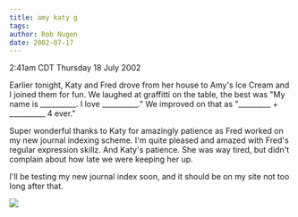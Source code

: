 ```yaml
---
title: amy katy g
tags: 
author: Rob Nugen
date: 2002-07-17
---
```


<title>Amy's with Katy and Fred</title>
<p class=date>2:41am CDT Thursday 18 July 2002</p>

<p>Earlier tonight, Katy and Fred drove from her house to Amy's Ice
Cream and I joined them for fun.  We laughed at graffitti on the
table, the best was "My name is __________.  I love __________."  We
improved on that as "_________ + __________ 4 ever."</p>

<p>Super wonderful thanks to Katy for amazingly patience as Fred
worked on my new journal indexing scheme.  I'm quite pleased and
amazed with Fred's regular expression skillz.  And Katy's patience.
She was way tired, but didn't complain about how late we were keeping
her up.</p>

<p>I'll be testing my new journal index soon, and it should be on my
site not too long after that.</p>

<p><img src="/images/rob/wL-ROB.gif"/></p>
